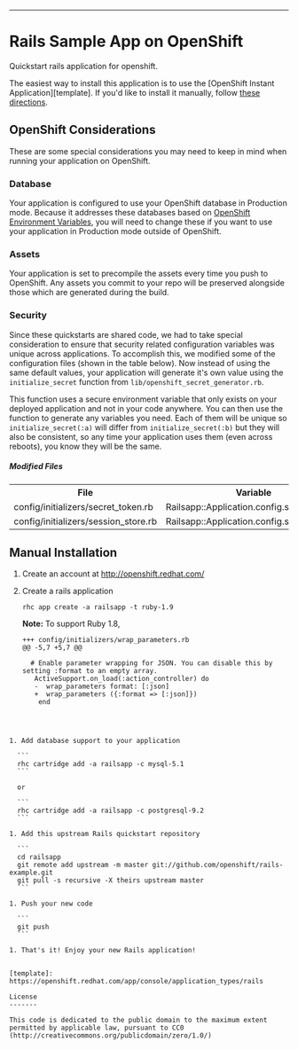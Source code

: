 ---------------------------------
# Rails Sample App on OpenShift #
Quickstart rails application for openshift.

The easiest way to install this application is to use the [OpenShift
Instant Application][template]. If you'd like to install it
manually, follow [these directions](#manual-installation).

## OpenShift Considerations ##
These are some special considerations you may need to keep in mind when
running your application on OpenShift.

### Database ###
Your application is configured to use your OpenShift database in
Production mode.
Because it addresses these databases based on [OpenShift Environment
Variables](http://red.ht/NvNoXC), you will need to change these if you
want to use your application in Production mode outside of
OpenShift.

### Assets ###
Your application is set to precompile the assets every time you push
to OpenShift. Any assets you commit to your repo will be preserved
alongside those which are generated during the build.

### Security ###
Since these quickstarts are shared code, we had to take special
consideration to ensure that security related configuration variables
was unique across applications.
To accomplish this, we modified some of the configuration files (shown
in the table below).
Now instead of using the same default values, your application will
generate it's own value using the `initialize_secret` function from `lib/openshift_secret_generator.rb`.

This function uses a secure environment variable that only exists on
your deployed application and not in your code anywhere.
You can then use the function to generate any variables you need.
Each of them will be unique so `initialize_secret(:a)` will differ
from `initialize_secret(:b)` but they will also be consistent, so any
time your application uses them (even across reboots), you know they
will be the same.

##### Modified Files #####

<table>
  <tr>
    <th>File</th>
    <th>Variable</th>
  </tr>
  <tr>
    <td>config/initializers/secret_token.rb</td> 
    <td>Railsapp::Application.config.secret_token</td>
  </tr>
  <tr>
    <td>config/initializers/session_store.rb</td>
    <td>Railsapp::Application.config.session_store</td>
  </tr>
</table>

## Manual Installation ##

1. Create an account at http://openshift.redhat.com/

1. Create a rails application

    ```
    rhc app create -a railsapp -t ruby-1.9
    ```

   **Note:** To support Ruby 1.8,
   ```
   +++ config/initializers/wrap_parameters.rb
   @@ -5,7 +5,7 @@
    
     # Enable parameter wrapping for JSON. You can disable this by setting :format to an empty array.
      ActiveSupport.on_load(:action_controller) do
      -  wrap_parameters format: [:json]
      +  wrap_parameters ({:format => [:json]})
       end
  ```



1. Add database support to your application

    ```
    rhc cartridge add -a railsapp -c mysql-5.1
    ```

    or

    ```
    rhc cartridge add -a railsapp -c postgresql-9.2
    ```

1. Add this upstream Rails quickstart repository

    ```
    cd railsapp
    git remote add upstream -m master git://github.com/openshift/rails-example.git
    git pull -s recursive -X theirs upstream master
    ```

1. Push your new code

    ```
    git push
    ```

1. That's it! Enjoy your new Rails application!


[template]: https://openshift.redhat.com/app/console/application_types/rails

License
-------

This code is dedicated to the public domain to the maximum extent permitted by applicable law, pursuant to CC0 (http://creativecommons.org/publicdomain/zero/1.0/)
